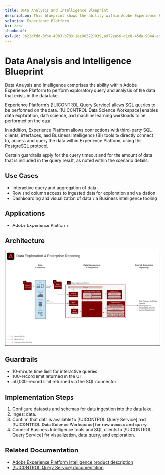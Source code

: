 ```yaml
---
title: Data Analysis and Intelligence Blueprint
description: This blueprint shows the ability within Adobe Experience Platform to perform exploratory query and analysis of the data that exists in the data lake.
solution: Experience Platform
kt: 7207
thumbnail: 
exl-id: 3b22dfdd-3fbe-40b3-b798-1ee983723039,a972ea56-d1c8-45da-9044-ed31222a2441
---
```

# Data Analysis and Intelligence Blueprint

Data Analysis and Intelligence comprises the ability within Adobe Experience Platform to perform exploratory query and analysis of the data that exists in the data lake.

Experience Platform's [!UICONTROL Query Service] allows SQL queries to be performed on the data. [!UICONTROL Data Science Workspace] enables data exploration, data science, and machine learning workloads to be performed on the data. 

In addition, Experience Platform allows connections with third-party SQL clients, interfaces, and Business Intelligence (BI) tools to directly connect to, access and query the data within Experience Platform, using the PostgreSQL protocol.

Certain guardrails apply for the query timeout and for the amount of data that is included in the query result, as noted within the scenario details.

## Use Cases

* Interactive query and aggregation of data
* Row and column access to ingested data for exploration and validation
* Dashboarding and visualization of data via Business Intelligence tooling

## Applications

* Adobe Experience Platform

## Architecture

<img src="assets/dataexplore.svg" alt="Reference architecture for the Enterprise Data Exploration and Reporting Blueprint" style="border:1px solid #4a4a4a" />

## Guardrails

* 10-minute time limit for interactive queries
* 100-record limit returned in the UI
* 50,000-record limit returned via the SQL connector

## Implementation Steps

1.  Configure datasets and schemas for data ingestion into the data lake.
1.  Ingest data.
1.  Confirm that data is available to [!UICONTROL Query Service] and [!UICONTROL Data Science Workspace] for raw access and query.
1.  Connect Business Intelligence tools and SQL clients to [!UICONTROL Query Service] for visualization, data query, and exploration.

## Related Documentation

* [Adobe Experience Platform Intelligence product description](https://helpx.adobe.com/legal/product-descriptions/adobe-experience-platform-intelligence---product-description.html)
* [[!UICONTROL Query Service] documentation](https://experienceleague.adobe.com/docs/experience-platform/query/home.html?lang=en)
